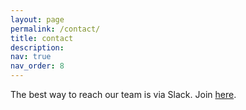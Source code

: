 ```yaml
---
layout: page
permalink: /contact/
title: contact
description: 
nav: true
nav_order: 8
---
```


The best way to reach our team is via Slack.
Join [here](https://join.slack.com/t/genesys-cyw2842/shared_invite/zt-25q8ve5lw-h0u_bLv3fh35iivgT1qkoQ).
